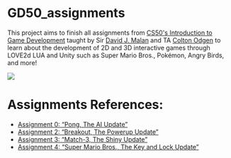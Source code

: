 # GD50_assignments

[//]: # (Image References)

[image1]: ./images/LUA.gif

This project aims to finish all assignments from [CS50's Introduction to Game Development](https://www.edx.org/course/cs50s-introduction-to-game-development) taught by Sir [David J. Malan](https://www.edx.org/bio/david-j-malan) and TA [Colton Odgen](https://www.edx.org/bio/colton-ogden) to learn about the development of 2D and 3D interactive games through LOVE2d LUA and Unity such as Super Mario Bros., Pokémon, Angry Birds, and more!

![][image1]

# Assignments References:

* [Assignment 0: “Pong, The AI Update”](https://docs.cs50.net/games/2020/x/assignments/0/assignment0.html)
* [Assignment 2: “Breakout, The Powerup Update”](https://docs.cs50.net/games/2020/x/assignments/2/assignment2.html)
* [Assignment 3: “Match-3, The Shiny Update”](https://docs.cs50.net/games/2020/x/assignments/3/assignment3.html)
* [Assignment 4: “Super Mario Bros., The Key and Lock Update”](https://docs.cs50.net/games/2020/x/assignments/4/assignment4.html)
